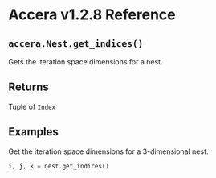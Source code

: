 [//]: # (Project: Accera)
[//]: # (Version: v1.2.8)

# Accera v1.2.8 Reference

## `accera.Nest.get_indices()`
Gets the iteration space dimensions for a nest.

## Returns
Tuple of `Index`

## Examples

Get the iteration space dimensions for a 3-dimensional nest:

```python
i, j, k = nest.get_indices()
```

<div style="page-break-after: always;"></div>
